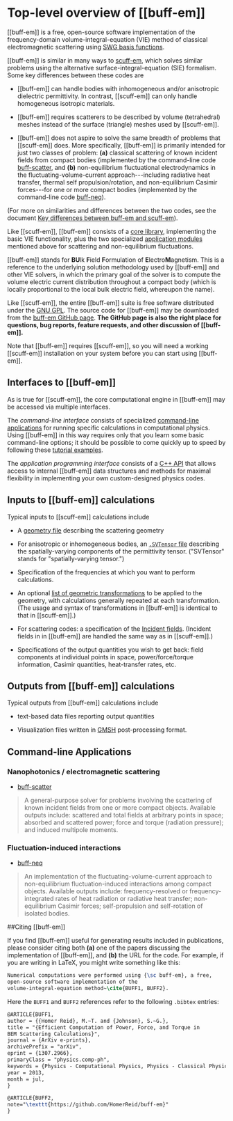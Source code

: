 # Top-level overview of [[buff-em]]

[[buff-em]] is a free, open-source software
implementation of the frequency-domain 
volume-integral-equation (VIE) method of 
classical electromagnetic
scattering using [SWG basis functions][SWGPaper].

[[buff-em]] is similar in many ways to 
[<span class="SC">scuff-em</span>][scuffEM],
which solves similar problems using the
alternative surface-integral-equation (SIE)
formalism. Some key differences between these
codes are

+ [[buff-em]] can handle bodies with inhomogeneous
and/or anisotropic dielectric permittivity. In
contrast, [[scuff-em]] can only handle homogeneous
isotropic materials.

+ [[buff-em]] requires scatterers to be described
by volume (tetrahedral) meshes instead of 
the surface (triangle) meshes used by [[scuff-em]].

+ [[buff-em]] does not aspire to solve the same
breadth of problems that [[scuff-em]] does. 
More specifically, [[buff-em]] is primarily
intended for just two classes of problem: 
**(a)** classical scattering of known incident
fields from compact bodies (implemented by the
command-line code 
[<span class="SC">buff-scatter</span>][buffScatter], 
and 
**(b)** non-equilibrium fluctuational
electrodynamics in the fluctuating-volume-current 
approach---including radiative heat transfer, thermal 
self propulsion/rotation, and non-equilibrium Casimir 
forces---for one or more compact bodies (implemented
by the command-line code
[<span class="SC">buff-neq</span>][buffNEQ]).

(For more on similarities and differences between
the two codes, see the document
[Key differences between <span class="SC">buff-em</span>
and <span class="SC">scuff-em</span>][BUFFvsSCUFF]).

Like [[scuff-em]], [[buff-em]] consists of a 
[core library](../API/libbuff.md),
implementing the basic VIE functionality, plus
the two specialized [application modules](#AvailableApplications) 
mentioned above for scattering and non-equilibrium
fluctuations.

[[buff-em]] stands for **BU**lk **F**ield **F**ormulation of 
**E**lectro**M**agnetism. This is a reference to the underlying solution 
methodology used by [[buff-em]] and other VIE solvers, in which
the primary goal of the solver is to compute the volume electric 
current distribution throughout a compact body (which is
locally proportional to the local bulk electric field,
whereupon the name).

Like [[scuff-em]], the entire [[buff-em]] suite is free software 
distributed under the [GNU GPL][GNUGPL]. The source code for
[[buff-em]] may be downloaded from the 
[<span class="SC">buff-em</span> GitHub page][GitHub]. 
**The GitHub page is also the right place for questions, 
bug reports, feature requests, and other discussion of [[buff-em]].**

Note that [[buff-em]] requires [[scuff-em]], so you will need a
working [[scuff-em]] installation on your system before you can 
start using [[buff-em]].

## Interfaces to [[buff-em]]

As is true for [[scuff-em]], the core computational engine 
in [[buff-em]] may be accessed via multiple interfaces.

The *command-line interface* consists of specialized
[command-line applications](#AvailableApplications) for
running specific calculations in computational
physics. Using [[buff-em]] in this way requires only
that you learn some basic command-line options;
it should be possible to come quickly up to speed
by following these
[tutorial examples](../index.md#Examples).

The *application programming interface* consists of 
a [C++ API](../API/libbuff.md)
that allows access to internal [[buff-em]] data structures
and methods for maximal flexibility in implementing your
own custom-designed physics codes.

## Inputs to [[buff-em]] calculations

Typical inputs to [[scuff-em]] calculations include

+ A [geometry file](Geometries.md) describing the scattering geometry

+ For anisotropic or inhomogeneous bodies, an 
  [`.SVTensor` file](SVTensors.md) describing
  the spatially-varying components of the permittivity
  tensor. ("SVTensor" stands for "spatially-varying tensor.")

+ Specification of the frequencies at which you want to 
  perform calculations.

+ An optional 
  [list of geometric transformations][Transformations]
  to be applied to the geometry, with calculations generally repeated
  at each transformation. (The usage and syntax of transformations
  in [[buff-em]] is identical to that in [[scuff-em]].)

+ For scattering codes: a specification of the 
  [Incident fields][IncidentFields]. (Incident fields in 
  in [[buff-em]] are handled the same way as in [[scuff-em]].)

+ Specifications of the output quantities you wish to get back: 
  field components at individual points in space, power/force/torque
  information, Casimir quantities, heat-transfer rates, etc.

## Outputs from [[buff-em]] calculations

Typical outputs from [[buff-em]] calculations include

+ text-based data files reporting output quantities

+ Visualization files written in 
  [<span class="SC">GMSH</span>][GMSH] post-processing
  format.

<a name="AvailableApplications"></a>
## Command-line Applications

### Nanophotonics / electromagnetic scattering 

 + [<span class="SC">buff-scatter</span>][buffScatter]
> A general-purpose solver for problems involving the 
> scattering of known incident fields from one or more
> compact objects.
> Available outputs include: scattered and total fields
> at arbitrary points in space; absorbed and scattered 
> power; force and torque (radiation pressure); and induced 
> multipole moments.

### Fluctuation-induced interactions

 + [<span class="SC">buff-neq</span>][buffNEQ]
> An implementation of the fluctuating-volume-current
> approach to non-equilibrium fluctuation-induced
> interactions among compact objects.
> Available outputs include: frequency-resolved or 
> frequency-integrated rates of heat radiation or 
> radiative heat transfer; non-equilibrium Casimir 
> forces; self-propulsion and self-rotation of 
> isolated bodies.

##Citing [[buff-em]]

If you find [[buff-em]] useful for generating
results included in publications, please consider citing both 
**(a)** one of the papers discussing the implementation of
[[buff-em]], and
**(b)** the URL for the code. For example, if you are writing
in LaTeX, you might write something like this:

````tex
Numerical computations were performed using {\sc buff-em}, a free,
open-source software implementation of the 
volume-integral-equation method~\cite{BUFF1, BUFF2}.
````

Here the ``BUFF1`` and ``BUFF2``
references refer to the following ``.bibtex`` entries:

````tex
@ARTICLE{BUFF1,
author = {{Homer Reid}, M.~T. and {Johnson}, S.~G.},
title = "{Efficient Computation of Power, Force, and Torque in 
BEM Scattering Calculations}",
journal = {ArXiv e-prints},
archivePrefix = "arXiv",
eprint = {1307.2966},
primaryClass = "physics.comp-ph",
keywords = {Physics - Computational Physics, Physics - Classical Physics},
year = 2013,
month = jul,
}

@ARTICLE{BUFF2,
note="\texttt{https://github.com/HomerReid/buff-em}"
}
````

[GMSH]: http://www.geuz.org/gmsh
[GNUGPL]:                            http://en.wikipedia.org/wiki/GNU_General_Public_License
[GitHub]:                            https://github.com/HomerReid/buff-em/
[scuffEM]:                           http://homerreid.github.io/scuff-em-documentation
[SWGPaper]:                          http://dx.doi.org/10.1109/TAP.1984.1143193
[buffScatter]:                       ../applications/buff-scatter.md
[buffNEQ]:                           ../applications/buff-neq.md
[BUFFvsSCUFF]:                       ../reference/BUFFvsSCUFF.md
[Examples]:                          ../../examples/index.md
[Transformations]:                   http://homerreid.github.io/scuff-em-documentation/reference/Transformations
[IncidentFields]:                    http://homerreid.github.io/scuff-em-documentation/reference/IncidentFields
